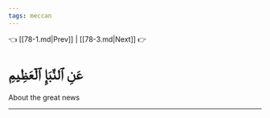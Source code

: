 ```yaml
---
tags: meccan
---
```


👈 [[78-1.md|Prev]] | [[78-3.md|Next]] 👉

# عَنِ ٱلنَّبَإِ ٱلۡعَظِيمِ

About the great news

---

